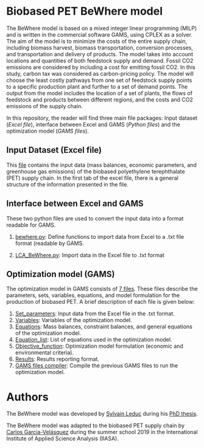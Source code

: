 # Biobased PET BeWhere model

The BeWhere model is based on a mixed integer linear programming (MILP) and is written in the commercial software GAMS, using CPLEX as a solver. The aim of the model is to minimize the costs of the entire supply chain, including biomass harvest, biomass transportation, conversion processes, and transportation and delivery of products. The model takes into account locations and quantities of both feedstock supply and demand. Fossil CO2 emissions are considered by including a cost for emitting fossil CO2. In this study, carbon tax was considered as carbon-pricing policy. The model will choose the least costly pathways from one set of feedstock supply points to a specific production plant and further to a set of demand points. The output from the model includes the location of a set of plants, the flows of feedstock and products between different regions, and the costs and CO2 emissions of the supply chain. 

In this repository, the reader will find three main file packages: Input dataset (*Excel file*), interface between Excel and GAMS (*Python files*) and the optimization model (*GAMS files*).

## Input Dataset (Excel file)

This [file](https://github.com/caaficus/BeWhere-model/blob/main/Test_LCA_BeWhereV3.xlsx) contains the input data (mass balances, economic parameters, and greenhouse gas emissions) of the biobased polyethylene terephthalate (PET) supply chain. In the first tab of the excel file, there is a general structure of the information presented in the file. 

## Interface between Excel and GAMS

These two python files are used to convert the input data into a format readable for GAMS. 

1. [bewhere.py](https://github.com/caaficus/BeWhere-model/blob/main/bewhere.py): Define functions to import data from Excel to a .txt file format (readable by GAMS. 

2. [LCA_BeWhere.py](https://github.com/caaficus/BeWhere-model/blob/main/LCA_BeWhere.py): Import data in the Excel file to .txt format

## Optimization model (GAMS)

The optimization model in GAMS consists of [7 files](https://github.com/caaficus/BeWhere-model/tree/main/GAMS). These files describe the parameters, sets, variables, equations, and model formulation for the production of biobased PET. A brief description of each file is given below:

1. [Set_parameters](https://github.com/caaficus/BeWhere-model/blob/main/GAMS/Set_Parameters.gms): Input data from the Excel file in the .txt format. 
2. [Variables](https://github.com/caaficus/BeWhere-model/blob/main/GAMS/Variables.gms): Variables of the optimization model.
3. [Equations](https://github.com/caaficus/BeWhere-model/blob/main/GAMS/Equations_Syvlain_V2.gms): Mass balances, constraint balances, and general equations of the optimization model.
4. [Equation_list](https://github.com/caaficus/BeWhere-model/blob/main/GAMS/Equations_List.gms): List of equations used in the optimization model.
5. [Objective_function](https://github.com/caaficus/BeWhere-model/blob/main/GAMS/Objective_Function.gms): Optimization model formulation (economic and environmental criteria).
6. [Results](https://github.com/caaficus/BeWhere-model/blob/main/GAMS/Results.gms): Results reporting format.
7. [GAMS files compiler](https://github.com/caaficus/BeWhere-model/blob/main/GAMS/LCA_BeWhere_BioPlastic_Start.gms): Compile the previous GAMS files to run the optimization model.

# Authors

The BeWhere model was developed by [Sylvain Leduc](https://iiasa.ac.at/web/home/research/researchPrograms/EcosystemsServicesandManagement/-Leduc--Sylvain-.en.html) during his [PhD thesis](https://www.diva-portal.org/smash/get/diva2:989798/FULLTEXT01.pdf).

The BeWhere model was adapted to the biobased PET supply chain by [Carlos García-Velásquez](https://ppp.maastrichtuniversity.nl/users/c.garciavelasquez?language=en) during the summer school 2019 in the International Institute of Applied Science Analysis (IIASA). 

